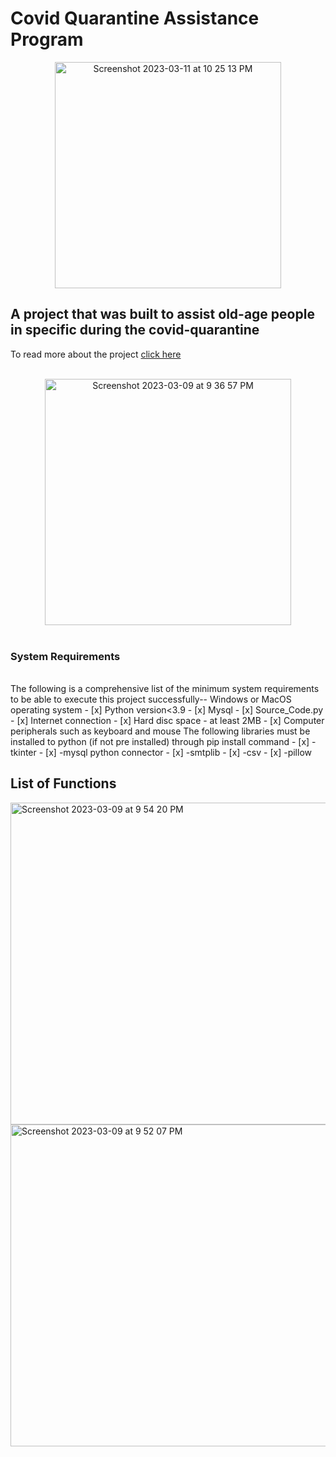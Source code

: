 # Covid Quarantine Assistance Program

<div align="center">
<img width="362" alt="Screenshot 2023-03-11 at 10 25 13 PM" src="https://user-images.githubusercontent.com/70438869/224497639-458bb9b5-9ee9-422d-85cf-4081ffef41a8.png">
</div>



## A project that was built to assist old-age people in specific during the covid-quarantine

<p>To read more about the project <a href="https://docs.google.com/document/d/14dyvy2RzCU1aRTcy3E9SScnz3NQs6Bu9gJxk593DUzI/edit?usp=sharing" target="_blank" rel="noopener noreferrer">click here</a>
</p>
<br />


<div align="center">
<img width="394" alt="Screenshot 2023-03-09 at 9 36 57 PM" src="https://user-images.githubusercontent.com/70438869/224083016-294ee78d-b74b-423f-8f4c-ea893c224860.png">
</div>
<br />

### System Requirements
<br />
The following is a comprehensive list of the minimum system requirements to be able to execute this project successfully--
Windows or MacOS operating system
- [x] Python version<3.9
- [x] Mysql 
- [x] Source_Code.py
- [x] Internet connection
- [x] Hard disc space - at least 2MB
- [x] Computer peripherals such as keyboard and mouse
      The following libraries must be installed to python (if not pre installed) through 
      pip install command
- [x] -tkinter
- [x] -mysql python connector
- [x] -smtplib
- [x] -csv
- [x] -pillow

<br />

## List of Functions

<img width="515" alt="Screenshot 2023-03-09 at 9 54 20 PM" src="https://user-images.githubusercontent.com/70438869/224087407-c75e5f59-1dd2-476f-a600-6e14f1a4e98b.png">

<img width="515" alt="Screenshot 2023-03-09 at 9 52 07 PM" src="https://user-images.githubusercontent.com/70438869/224086835-e5d37d6b-8988-4f21-ac84-d9b34b3e1216.png">



<br />



